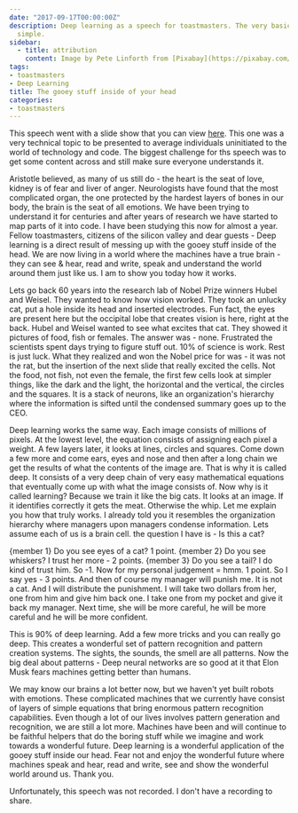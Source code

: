 ```yaml
---
date: "2017-09-17T00:00:00Z"
description: Deep learning as a speech for toastmasters. The very basics for the very
  simple.
sidebar:
  - title: attribution
    content: Image by Pete Linforth from [Pixabay](https://pixabay.com/en/brain-circuit-intelligence-1845944/)
tags:
- toastmasters
- Deep Learning
title: The gooey stuff inside of your head
categories:
- toastmasters
---
```


This speech went with a slide show that you can view [here](gooey.pdf). This one was a very technical topic to be presented to average individuals uninitiated to the world of technology and code. The biggest challenge for ths speech was to get some content across and still make sure everyone understands it.

Aristotle believed, as many of us still do - the heart is the seat of love, kidney is of fear and liver of anger. Neurologists have found that the most complicated organ, the one protected by the hardest layers of bones in our body, the brain is the seat of all emotions. We have been trying to understand it for centuries and after years of research we have started to map parts of it into code. I have been studying this now for almost a year. Fellow toastmasters, citizens of the silicon valley and dear guests - Deep learning is a direct result of messing up with the gooey stuff inside of the head. We are now living in a world where the machines have a true brain - they can see & hear, read and write, speak and understand the world around them just like us. I am to show you today how it works.

Lets go back 60 years into the research lab of Nobel Prize winners Hubel and Weisel. They wanted to know how vision worked. They took an unlucky cat, put a hole inside its head and inserted electrodes. Fun fact, the eyes are present here but the occipital lobe that creates vision is here, right at the back. Hubel and Weisel wanted to see what excites that cat. They showed it pictures of food, fish or females. The answer was - none. Frustrated the scientists spent days trying to figure stuff out. 10% of science is work. Rest is just luck. What they realized and won the Nobel price for was - it was not the rat, but the insertion of the next slide that really excited the cells. Not the food, not fish, not even the female, the first few cells look at simpler things, like the dark and the light, the horizontal and the vertical, the circles and the squares. It is a stack of neurons, like an organization's hierarchy where the information is sifted until the condensed summary goes up to the CEO.

Deep learning works the same way. Each image consists of millions of pixels. At the lowest level, the equation consists of assigning each pixel a weight. A few layers later, it looks at lines, circles and squares. Come down a few more and come ears, eyes and nose and then after a long chain we get the results of what the contents of the image are. That is why it is called deep. It consists of a very deep chain of very easy mathematical equations that eventually come up with what the image consists of.
Now why is it called learning? Because we train it like the big cats. It looks at an image. If it identifies correctly it gets the meat. Otherwise the whip. Let me explain you how that truly works. I already told you it resembles the organization hierarchy where managers upon managers condense information. Lets assume each of us is a brain cell. the question I have is - Is this a cat?

{member 1} Do you see eyes of a cat?
1 point.
{member 2} Do you see whiskers?
I trust her more - 2 points.
{member 3} Do you see a tail?
I do kind of trust him. So -1.
Now for my personal judgement = hmm. 1 point.
So I say yes - 3 points. And then of course my manager will punish me. It is not a cat. And I will distribute the punishment. I will take two dollars from her, one from him and give him back one. I take one from my pocket and give it back my manager. Next time, she will be more careful, he will be more careful and he will be more confident.

This is 90% of deep learning. Add a few more tricks and you can really go deep. This creates a wonderful set of pattern recognition and pattern creation systems. The sights, the sounds, the smell are all patterns. Now the big deal about patterns - Deep neural networks are so good at it that Elon Musk fears machines getting better than humans.

We may know our brains a lot better now, but we haven't yet built robots with emotions. These complicated machines that we currently have consist of layers of simple equations that bring enormous pattern recognition capabilities. Even though a lot of our lives involves pattern generation and recognition, we are still a lot more. Machines have been and will continue to be faithful helpers that do the boring stuff while we imagine and work towards a wonderful future. Deep learning is a wonderful application of the gooey stuff inside our head. Fear not and enjoy the wonderful future where machines speak and hear, read and write, see and show the wonderful world around us. Thank you.

Unfortunately, this speech was not recorded. I don't have a recording to share.
